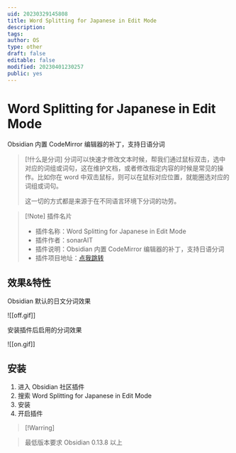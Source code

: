 ```yaml
---
uid: 20230329145808
title: Word Splitting for Japanese in Edit Mode
description: 
tags: 
author: OS
type: other
draft: false
editable: false
modified: 20230401230257
public: yes
---
```


# Word Splitting for Japanese in Edit Mode

Obsidian 内置 CodeMirror 编辑器的补丁，支持日语分词

> [!什么是分词]
> 分词可以快速才修改文本时候，帮我们通过鼠标双击，选中对应的词组或词句，这在维护文档，或者修改指定内容的时候是常见的操作。比如你在 word 中双击鼠标，则可以在鼠标对应位置，就能圈选对应的词组或词句。
>
> 这一切的方式都是来源于在不同语言环境下分词的功劳。

> [!Note] 插件名片
> - 插件名称：Word Splitting for Japanese in Edit Mode
> - 插件作者：sonarAIT
> - 插件说明：Obsidian 内置 CodeMirror 编辑器的补丁，支持日语分词
> - 插件项目地址：[点我跳转](https://github.com/sonarAIT/cm-japanese-patch)

## 效果&特性

Obsidian 默认的日文分词效果

![[off.gif]]

安装插件后启用的分词效果

![[on.gif]]

## 安装

1. 进入 Obsidian 社区插件
2. 搜索 Word Splitting for Japanese in Edit Mode
3. 安装
4. 开启插件

> [!Warring]

> 最低版本要求 Obsidian 0.13.8 以上